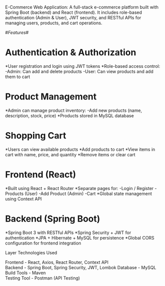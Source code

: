 E-Commerce Web Application:
A full-stack e-commerce platform built with Spring Boot (backend) and React (frontend).
It includes role-based authentication (Admin & User), JWT security, and RESTful APIs for managing users, products, and cart operations.

#*Features*#
 # Authentication & Authorization
  *User registration and login using JWT tokens
  *Role-based access control:
    -Admin: Can add and delete products
    -User: Can view products and add them to cart

# Product Management
  *Admin can manage product inventory:
   -Add new products (name, description, stock, price)
  *Products stored in MySQL database

# Shopping Cart
  *Users can view available products
  *Add products to cart
  *View items in cart with name, price, and quantity
  *Remove items or clear cart

# Frontend (React)
 *Built using React + React Router
 *Separate pages for:
  -Login / Register
  -Products (User)
  -Add Product (Admin)
  -Cart
 *Global state management using Context API

 # Backend (Spring Boot)
 *Spring Boot 3 with RESTful APIs
 *Spring Security + JWT for authentication
 *JPA + Hibernate + MySQL for persistence
 *Global CORS configuration for frontend integration

 Layer                   Technologies Used                         
 
Frontend       -    React, Axios, React Router, Context API   
Backend        -    Spring Boot, Spring Security, JWT, Lombok 
Database       -    MySQL                                     
Build Tools    -    Maven                                     
Testing Tool   -    Postman (API Testing)                     

